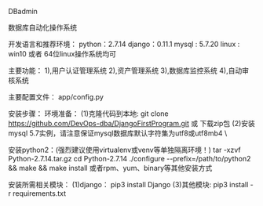 DBadmin

数据库自动化操作系统

开发语言和推荐环境：
python：2.7.14 
django：0.11.1 
mysql : 5.7.20 
linux : win10 或者 64位linux操作系统均可

主要功能：
1),用户认证管理系统
2),资产管理系统
3),数据库监控系统
4),自动审核系统

主要配置文件：
app/config.py

安装步骤：
环境准备：
(1)克隆代码到本地: git clone https://github.com/DevOps-dba/DjangoFirstProgram.git 或 下载zip包 
(2)安装mysql 5.7实例，请注意保证mysql数据库默认字符集为utf8或utf8mb4 \

安装python2：(强烈建议使用virtualenv或venv等单独隔离环境！) 
tar -xzvf Python-2.7.14.tar.gz 
cd Python-2.7.14 
./configure --prefix=/path/to/python2 && make && make install 或者rpm、yum、binary等其他安装方式

安装所需相关模块：
(1)django： 
pip3 install Django 
(3)其他模块: 
pip3 install -r requirements.txt